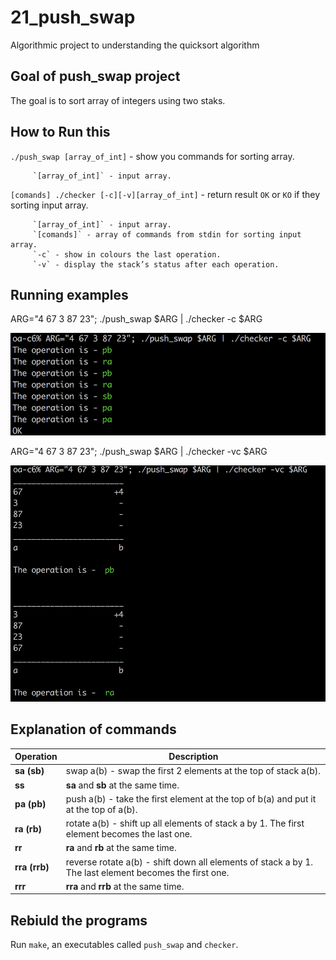 # 21_push_swap
Algorithmic project to understanding the quicksort algorithm

## Goal of push_swap project

The goal is to sort array of integers using two staks.

## How to Run this

`./push_swap [array_of_int]` - show you commands for sorting array.

         `[array_of_int]` - input array.
    
`[comands] ./checker [-c][-v][array_of_int]` - return result `OK` or `KO` if they sorting input array.

         `[array_of_int]` - input array.
         `[comands]` - array of commands from stdin for sorting input array.
         `-c` - show in colours the last operation.
         `-v` - display the stack’s status after each operation.



## Running examples

ARG="4 67 3 87 23"; ./push_swap $ARG | ./checker -c $ARG

<img src="demos/flag c.png" alt="Ants ways" width="720px">

ARG="4 67 3 87 23"; ./push_swap $ARG | ./checker -vc $ARG

<img src="demos/flag vc.png" alt="Ants ways" width="720px">

## Explanation of commands

| Operation  | Description  |
| ---------- | ------------ |
**sa (sb)**| swap a(b) - swap the first 2 elements at the top of stack a(b).
**ss**| **sa** and **sb** at the same time.
**pa (pb)**| push a(b) - take the first element at the top of b(a) and put it at the top of a(b).
**ra (rb)**| rotate a(b) - shift up all elements of stack a by 1. The first element becomes the last one.
**rr**| **ra** and **rb** at the same time.
**rra (rrb)**| reverse rotate a(b) - shift down all elements of stack a by 1. The last element becomes the first one.
**rrr** | **rra** and **rrb** at the same time.

## Rebiuld the programs

Run `make`, an executables called `push_swap` and `checker`. 

